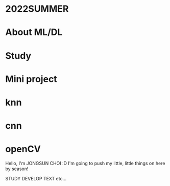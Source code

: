 # 2022SUMMER
# About ML/DL
# Study
# Mini project
# knn
# cnn
# openCV



Hello, I'm JONGSUN CHOI :D
I'm going to push my little, little things on here by season!

STUDY DEVELOP TEXT etc...
